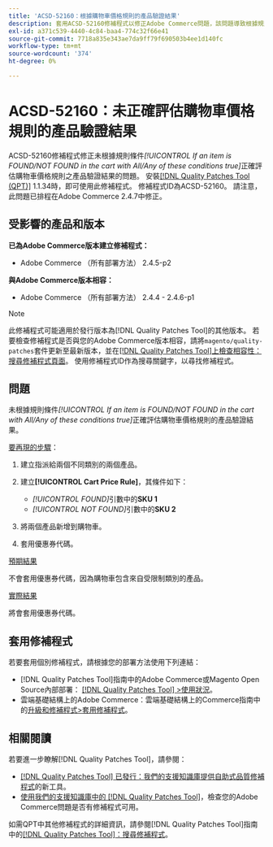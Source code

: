 ```yaml
---
title: 'ACSD-52160：根據購物車價格規則的產品驗證結果'
description: 套用ACSD-52160修補程式以修正Adobe Commerce問題，該問題導致根據規則條件*[!UICONTROL If an item is FOUND/NOT FOUND in the cart with All/Any of these conditions true]*未正確評估購物車價格規則的產品驗證結果。
exl-id: a371c539-4440-4c84-baa4-774c32f66e41
source-git-commit: 7718a835e343ae7da9ff79f690503b4ee1d140fc
workflow-type: tm+mt
source-wordcount: '374'
ht-degree: 0%

---
```


# ACSD-52160：未正確評估購物車價格規則的產品驗證結果

ACSD-52160修補程式修正未根據規則條件&#x200B;*[!UICONTROL If an item is FOUND/NOT FOUND in the cart with All/Any of these conditions true]*&#x200B;正確評估購物車價格規則之產品驗證結果的問題。 安裝[[!DNL Quality Patches Tool (QPT)]](/help/announcements/adobe-commerce-announcements/magento-quality-patches-released-new-tool-to-self-serve-quality-patches.md) 1.1.34時，即可使用此修補程式。 修補程式ID為ACSD-52160。 請注意，此問題已排程在Adobe Commerce 2.4.7中修正。

## 受影響的產品和版本

**已為Adobe Commerce版本建立修補程式：**

* Adobe Commerce （所有部署方法） 2.4.5-p2

**與Adobe Commerce版本相容：**

* Adobe Commerce （所有部署方法） 2.4.4 - 2.4.6-p1

>[!NOTE]
>
>此修補程式可能適用於發行版本為[!DNL Quality Patches Tool]的其他版本。 若要檢查修補程式是否與您的Adobe Commerce版本相容，請將`magento/quality-patches`套件更新至最新版本，並在[[!DNL Quality Patches Tool]上檢查相容性：搜尋修補程式頁面](https://experienceleague.adobe.com/tools/commerce-quality-patches/index.html)。 使用修補程式ID作為搜尋關鍵字，以尋找修補程式。

## 問題

未根據規則條件&#x200B;*[!UICONTROL If an item is FOUND/NOT FOUND in the cart with All/Any of these conditions true]*&#x200B;正確評估購物車價格規則的產品驗證結果。

<u>要再現的步驟</u>：

1. 建立指派給兩個不同類別的兩個產品。
1. 建立&#x200B;**[!UICONTROL Cart Price Rule]**，其條件如下：

   * *[!UICONTROL FOUND]*&#x200B;引數中的&#x200B;**SKU 1**
   * *[!UICONTROL NOT FOUND]*&#x200B;引數中的&#x200B;**SKU 2**

1. 將兩個產品新增到購物車。
1. 套用優惠券代碼。

<u>預期結果</u>

不會套用優惠券代碼，因為購物車包含來自受限制類別的產品。

<u>實際結果</u>

將會套用優惠券代碼。

## 套用修補程式

若要套用個別修補程式，請根據您的部署方法使用下列連結：

* [!DNL Quality Patches Tool]指南中的Adobe Commerce或Magento Open Source內部部署： [[!DNL Quality Patches Tool] >使用狀況](<https://experienceleague.adobe.com/docs/commerce-operations/tools/quality-patches-tool/usage.html>)。
* 雲端基礎結構上的Adobe Commerce：雲端基礎結構上的Commerce指南中的[升級和修補程式>套用修補程式](https://experienceleague.adobe.com/docs/commerce-cloud-service/user-guide/develop/upgrade/apply-patches.html)。

## 相關閱讀

若要進一步瞭解[!DNL Quality Patches Tool]，請參閱：

* [[!DNL Quality Patches Tool] 已發行：我們的支援知識庫提供自助式品質修補程式](/help/announcements/adobe-commerce-announcements/magento-quality-patches-released-new-tool-to-self-serve-quality-patches.md)的新工具。
* [使用我們的支援知識庫中的 [!DNL Quality Patches Tool]](/help/support-tools/patches-available-in-qpt-tool/check-patch-for-magento-issue-with-magento-quality-patches.md)，檢查您的Adobe Commerce問題是否有修補程式可用。

如需QPT中其他修補程式的詳細資訊，請參閱[!DNL Quality Patches Tool]指南中的[[!DNL Quality Patches Tool]：搜尋修補程式](<https://experienceleague.adobe.com/tools/commerce-quality-patches/index.html>)。
